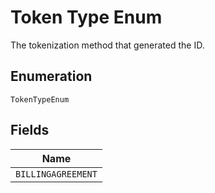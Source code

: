 
# Token Type Enum

The tokenization method that generated the ID.

## Enumeration

`TokenTypeEnum`

## Fields

| Name |
|  --- |
| `BILLINGAGREEMENT` |

